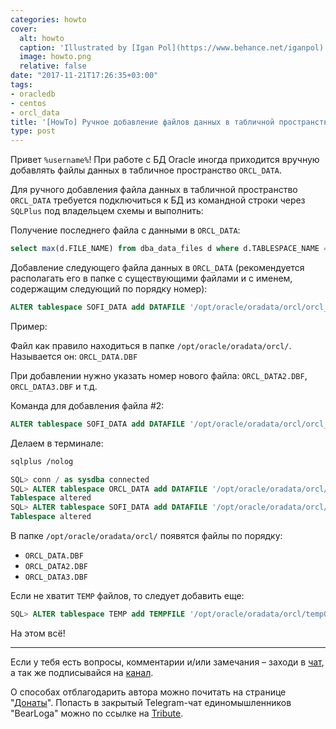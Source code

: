```yaml
---
categories: howto
cover:
  alt: howto
  caption: 'Illustrated by [Igan Pol](https://www.behance.net/iganpol)'
  image: howto.png
  relative: false
date: "2017-11-21T17:26:35+03:00"
tags:
- oracledb
- centos
- orcl_data
title: '[HowTo] Ручное добавление файлов данных в табличной пространство в CentOS 7'
type: post
---
```


Привет `%username%`! При работе с БД Oracle иногда приходится вручную добавлять файлы данных в табличное пространство `ORCL_DATA`.

Для ручного добавления файла данных в табличной пространство `ORCL_DATA` требуется подключиться к БД из командной строки через `SQLPlus` под владельцем схемы и выполнить:

Получение последнего файла с данными в `ORCL_DATA`:

```sql
select max(d.FILE_NAME) from dba_data_files d where d.TABLESPACE_NAME = 'ORCL_DATA';
```

Добавление следующего файла данных в `ORCL_DATA` (рекомендуется располагать его в папке с существующими файлами и с именем, содержащим следующий по порядку номер):

```sql
ALTER tablespace SOFI_DATA add DATAFILE '/opt/oracle/oradata/orcl/orcl_data2.dbf' SIZE 32M AUTOEXTEND ON NEXT 32M MAXSIZE unlimited;
```

Пример:

Файл как правило находиться в папке `/opt/oracle/oradata/orcl/`. Называется он: `ORCL_DATA.DBF`

При добавлении нужно указать номер нового файла: `ORCL_DATA2.DBF`, `ORCL_DATA3.DBF` и т.д.

Команда для добавления файла #2:

```sql  
ALTER tablespace SOFI_DATA add DATAFILE '/opt/oracle/oradata/orcl/orcl_data2.dbf' SIZE 32M AUTOEXTEND ON NEXT 32M MAXSIZE unlimited;
```

Делаем в терминале:

```bash
sqlplus /nolog
```

```sql
SQL> conn / as sysdba connected 
SQL> ALTER tablespace ORCL_DATA add DATAFILE '/opt/oracle/oradata/orcl/orcl_data2.dbf' SIZE 32M AUTOEXTEND ON NEXT 32M MAXSIZE unlimited; 
Tablespace altered 
SQL> ALTER tablespace SOFI_DATA add DATAFILE '/opt/oracle/oradata/orcl/orcl_data3.dbf' SIZE 32M AUTOEXTEND ON NEXT 32M MAXSIZE unlimited; 
Tablespace altered
```

В папке `/opt/oracle/oradata/orcl/` появятся файлы по порядку:

- `ORCL_DATA.DBF`
- `ORCL_DATA2.DBF`
- `ORCL_DATA3.DBF`

Если не хватит `TEMP` файлов, то следует добавить еще:

```sql
SQL> ALTER tablespace TEMP add TEMPFILE '/opt/oracle/oradata/orcl/temp02.dbf' SIZE 32M AUTOEXTEND ON NEXT 32M MAXSIZE unlimited;
```

На этом всё!

---

Если у тебя есть вопросы, комментарии и/или замечания – заходи в [чат](https://ttttt.me/jtprogru_chat), а так же подписывайся на [канал](https://ttttt.me/jtprogru_channel).

О способах отблагодарить автора можно почитать на странице "[Донаты](https://jtprog.ru/donations/)". Попасть в закрытый Telegram-чат единомышленников "BearLoga" можно по ссылке на [Tribute](https://web.tribute.tg/s/oRV).
